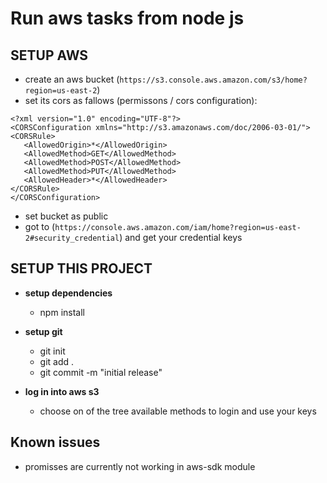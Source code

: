 # Run aws tasks from node js

## SETUP AWS
   * create an aws bucket (`https://s3.console.aws.amazon.com/s3/home?region=us-east-2`)
   * set its cors as fallows (permissons / cors configuration):
   ```
   <?xml version="1.0" encoding="UTF-8"?>
   <CORSConfiguration xmlns="http://s3.amazonaws.com/doc/2006-03-01/">
   <CORSRule>
      <AllowedOrigin>*</AllowedOrigin>
      <AllowedMethod>GET</AllowedMethod>
      <AllowedMethod>POST</AllowedMethod>
      <AllowedMethod>PUT</AllowedMethod>
      <AllowedHeader>*</AllowedHeader>
   </CORSRule>
   </CORSConfiguration>
   ```
   * set bucket as public
   * got to (`https://console.aws.amazon.com/iam/home?region=us-east-2#security_credential`) and get your credential keys

## SETUP THIS PROJECT

   * **setup dependencies**
      * npm install

   * **setup git**
      * git init
      * git add .
      * git commit -m "initial release"

   * **log in into aws s3**
      * choose on of the tree available methods to login and use your keys

## Known issues

   * promisses are currently not working in aws-sdk module